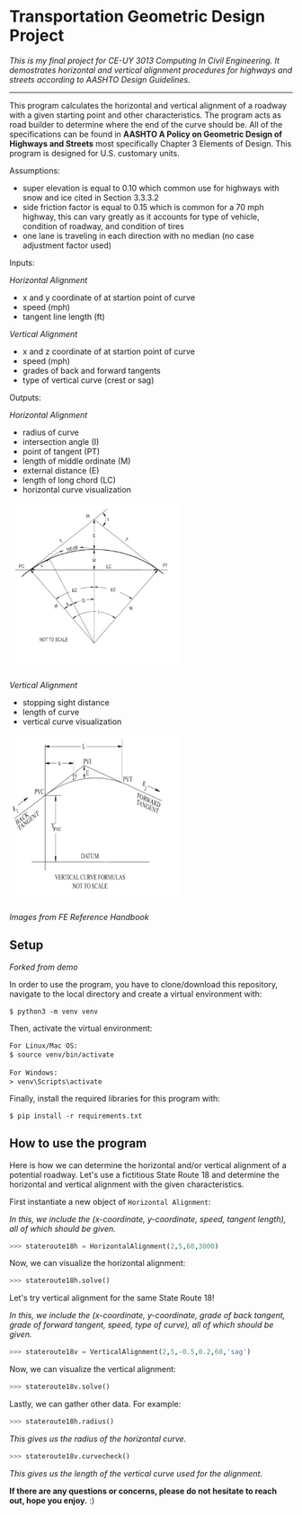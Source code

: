 # Transportation Geometric Design Project

*This is my final project for *CE-UY 3013 Computing In Civil Engineering*.*
*It demostrates horizontal and vertical alignment procedures for highways and streets*
*according to AASHTO Design Guidelines.*

---

This program calculates the horizontal and vertical alignment of a roadway with a given starting point and other characteristics.
The program acts as road builder to determine where the end of the curve should be. All of the specifications can be found in **AASHTO A Policy on Geometric Design of Highways and Streets** most specifically Chapter 3 Elements of Design. This program is designed for U.S. customary units.

Assumptions:
* super elevation is equal to 0.10 which common use for highways with snow and ice cited in Section 3.3.3.2
* side friction factor is equal to 0.15 which is common for a 70 mph highway, this can vary greatly as it accounts for type of vehicle, condition of
roadway, and condition of tires
* one lane is traveling in each direction with no median (no case adjustment factor used)

Inputs:

*Horizontal Alignment*

* x and y coordinate of at startion point of curve
* speed (mph)
* tangent line length (ft)

*Vertical Alignment*

* x and z coordinate of at startion point of curve
* speed (mph)
* grades of back and forward tangents
* type of vertical curve (crest or sag)

Outputs:

*Horizontal Alignment*

* radius of curve
* intersection angle (I)
* point of tangent (PT)
* length of middle ordinate (M)
* external distance (E)
* length of long chord (LC)
* horizontal curve visualization

<img src="horizontaleg.jpeg" width="300" height ="300">

*Vertical Alignment*

* stopping sight distance
* length of curve
* vertical curve visualization

<img src="verticaleg.jpeg" width="300" height ="300">

*Images from FE Reference Handbook*

## Setup

*Forked from demo*

In order to use the program, you have to clone/download this repository,
navigate to the local directory and create a virtual environment with:

```
$ python3 -m venv venv
```

Then, activate the virtual environment:

```
For Linux/Mac OS:
$ source venv/bin/activate

For Windows:
> venv\Scripts\activate
```

Finally, install the required libraries for this program with:

```
$ pip install -r requirements.txt
```


## How to use the program


Here is how we can determine the horizontal and/or vertical alignment of a potential roadway.
Let's use a fictitious State Route 18 and determine the horizontal and vertical alignment with the given characteristics.

First instantiate a new object of ``Horizontal Alignment``:

*In this, we include the (x-coordinate, y-coordinate, speed, tangent length), all of which should be given.*

```python
>>> stateroute18h = HorizontalAlignment(2,5,60,3000)
```

Now, we can visualize the horizontal alignment:

```python
>>> stateroute18h.solve()
```

Let's try vertical alignment for the same State Route 18!

*In this, we include the (x-coordinate, y-coordinate, grade of back tangent, grade of forward tangent, speed, type of curve), all of which should be given.*

```python
>>> stateroute18v = VerticalAlignment(2,5,-0.5,0.2,60,'sag')
```

Now, we can visualize the vertical alignment:

```python
>>> stateroute18v.solve()
```

Lastly, we can gather other data. For example:

```python
>>> stateroute18h.radius()
```

*This gives us the radius of the horizontal curve.*

```python
>>> stateroute18v.curvecheck()
```

*This gives us the length of the vertical curve used for the alignment.*

**If there are any questions or concerns, please do not hesitate to reach out, hope you enjoy.** :)
